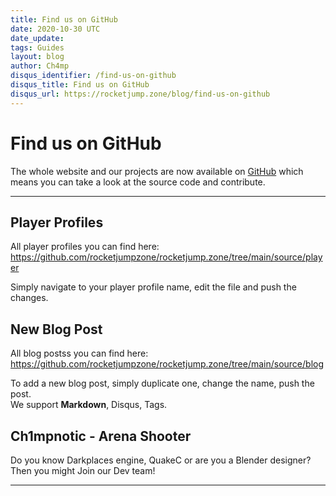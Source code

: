 ```yaml
---
title: Find us on GitHub
date: 2020-10-30 UTC
date_update:
tags: Guides
layout: blog
author: Ch4mp
disqus_identifier: /find-us-on-github
disqus_title: Find us on GitHub
disqus_url: https://rocketjump.zone/blog/find-us-on-github
---
```


<h1 class="w3-center">Find us on GitHub</h1>

<p>The whole website and our projects are now available on <a href="https://rocketjump.zone/github" target="_blank">GitHub</a> which means you can take a look at the source code and contribute.</p>
<hr>


## Player Profiles

<p>All player profiles you can find here:<br>
<a href="https://github.com/rocketjumpzone/rocketjump.zone/tree/main/source/player" target="_blank">https://github.com/rocketjumpzone/rocketjump.zone/tree/main/source/player</a><br>

Simply navigate to your player profile name, edit the file and push the changes.
</p>


## New Blog Post
<p>All blog postss you can find here:<br>
<a href="https://github.com/rocketjumpzone/rocketjump.zone/tree/main/source/blog" target="_blank">https://github.com/rocketjumpzone/rocketjump.zone/tree/main/source/blog</a><br>

To add a new blog post, simply duplicate one, change the name, push the post.<br>We support <b>Markdown</b>, Disqus, Tags.
</p>



## Ch1mpnotic - Arena Shooter
Do you know Darkplaces engine, QuakeC or are you a Blender designer? Then you might Join our Dev team!
<hr>
